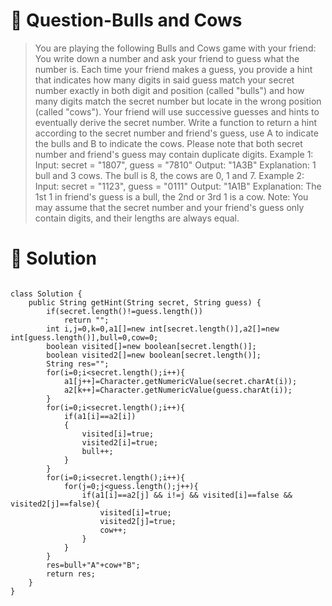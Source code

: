 # :japanese_goblin: Question-Bulls and Cows

> You are playing the following Bulls and Cows game with your friend: You write down a number and ask your friend to guess what the number is.
> Each time your friend makes a guess, you provide a hint that indicates how many digits in said guess match your secret number exactly in both digit and 
> position (called "bulls") and how many digits match the secret number but locate in the wrong position (called "cows"). Your friend will use successive guesses
> and hints to eventually derive the secret number.
> Write a function to return a hint according to the secret number and friend's guess, use A to indicate the bulls and B to indicate the cows. 
> Please note that both secret number and friend's guess may contain duplicate digits.
> Example 1:
> Input: secret = "1807", guess = "7810"
> Output: "1A3B"
> Explanation: 1 bull and 3 cows. The bull is 8, the cows are 0, 1 and 7.
> Example 2:
> Input: secret = "1123", guess = "0111"
> Output: "1A1B"
> Explanation: The 1st 1 in friend's guess is a bull, the 2nd or 3rd 1 is a cow.
> Note: You may assume that the secret number and your friend's guess only contain digits, and their lengths are always equal.

# :bento: Solution

```

class Solution {
    public String getHint(String secret, String guess) {
        if(secret.length()!=guess.length())
            return ""; 
        int i,j=0,k=0,a1[]=new int[secret.length()],a2[]=new int[guess.length()],bull=0,cow=0;
        boolean visited[]=new boolean[secret.length()];
        boolean visited2[]=new boolean[secret.length()];
        String res="";
        for(i=0;i<secret.length();i++){
            a1[j++]=Character.getNumericValue(secret.charAt(i));
            a2[k++]=Character.getNumericValue(guess.charAt(i));
        }  
        for(i=0;i<secret.length();i++){
            if(a1[i]==a2[i])
            {
                visited[i]=true;
                visited2[i]=true;
                bull++;
            }
        }
        for(i=0;i<secret.length();i++){
            for(j=0;j<guess.length();j++){
                if(a1[i]==a2[j] && i!=j && visited[i]==false && visited2[j]==false){
                    visited[i]=true;
                    visited2[j]=true;
                    cow++;
                }
            }
        }
        res=bull+"A"+cow+"B";
        return res;
    }
}
```
